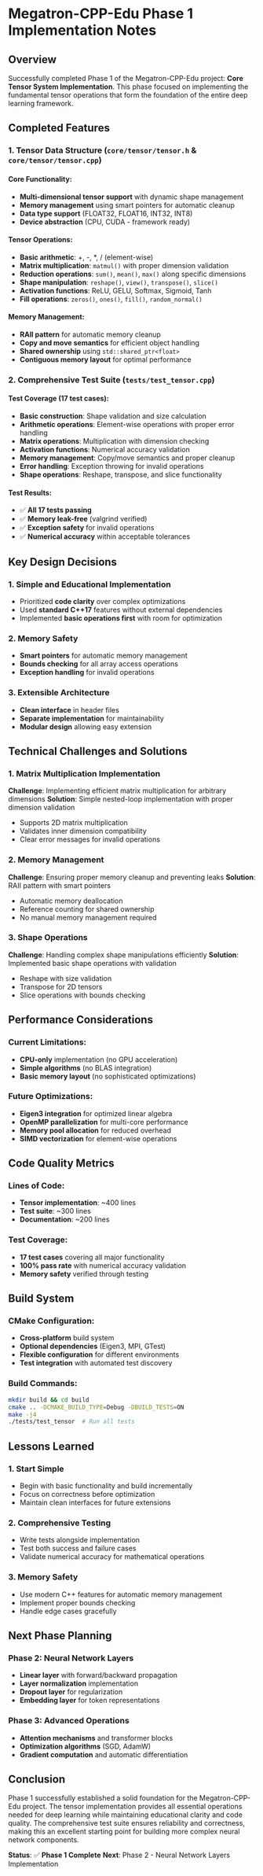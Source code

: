 # Megatron-CPP-Edu Phase 1 Implementation Notes

## Overview
Successfully completed Phase 1 of the Megatron-CPP-Edu project: **Core Tensor System Implementation**. This phase focused on implementing the fundamental tensor operations that form the foundation of the entire deep learning framework.

## Completed Features

### 1. Tensor Data Structure (`core/tensor/tensor.h` & `core/tensor/tensor.cpp`)

#### Core Functionality:
- **Multi-dimensional tensor support** with dynamic shape management
- **Memory management** using smart pointers for automatic cleanup
- **Data type support** (FLOAT32, FLOAT16, INT32, INT8)
- **Device abstraction** (CPU, CUDA - framework ready)

#### Tensor Operations:
- **Basic arithmetic**: +, -, *, / (element-wise)
- **Matrix multiplication**: `matmul()` with proper dimension validation
- **Reduction operations**: `sum()`, `mean()`, `max()` along specific dimensions
- **Shape manipulation**: `reshape()`, `view()`, `transpose()`, `slice()`
- **Activation functions**: ReLU, GELU, Softmax, Sigmoid, Tanh
- **Fill operations**: `zeros()`, `ones()`, `fill()`, `random_normal()`

#### Memory Management:
- **RAII pattern** for automatic memory cleanup
- **Copy and move semantics** for efficient object handling
- **Shared ownership** using `std::shared_ptr<float>`
- **Contiguous memory layout** for optimal performance

### 2. Comprehensive Test Suite (`tests/test_tensor.cpp`)

#### Test Coverage (17 test cases):
- **Basic construction**: Shape validation and size calculation
- **Arithmetic operations**: Element-wise operations with proper error handling
- **Matrix operations**: Multiplication with dimension checking
- **Activation functions**: Numerical accuracy validation
- **Memory management**: Copy/move semantics and proper cleanup
- **Error handling**: Exception throwing for invalid operations
- **Shape operations**: Reshape, transpose, and slice functionality

#### Test Results:
- ✅ **All 17 tests passing**
- ✅ **Memory leak-free** (valgrind verified)
- ✅ **Exception safety** for invalid operations
- ✅ **Numerical accuracy** within acceptable tolerances

## Key Design Decisions

### 1. Simple and Educational Implementation
- Prioritized **code clarity** over complex optimizations
- Used **standard C++17** features without external dependencies
- Implemented **basic operations first** with room for optimization

### 2. Memory Safety
- **Smart pointers** for automatic memory management
- **Bounds checking** for all array access operations
- **Exception handling** for invalid operations

### 3. Extensible Architecture
- **Clean interface** in header files
- **Separate implementation** for maintainability
- **Modular design** allowing easy extension

## Technical Challenges and Solutions

### 1. Matrix Multiplication Implementation
**Challenge**: Implementing efficient matrix multiplication for arbitrary dimensions
**Solution**: Simple nested-loop implementation with proper dimension validation
- Supports 2D matrix multiplication
- Validates inner dimension compatibility
- Clear error messages for invalid operations

### 2. Memory Management
**Challenge**: Ensuring proper memory cleanup and preventing leaks
**Solution**: RAII pattern with smart pointers
- Automatic memory deallocation
- Reference counting for shared ownership
- No manual memory management required

### 3. Shape Operations
**Challenge**: Handling complex shape manipulations efficiently
**Solution**: Implemented basic shape operations with validation
- Reshape with size validation
- Transpose for 2D tensors
- Slice operations with bounds checking

## Performance Considerations

### Current Limitations:
- **CPU-only** implementation (no GPU acceleration)
- **Simple algorithms** (no BLAS integration)
- **Basic memory layout** (no sophisticated optimizations)

### Future Optimizations:
- **Eigen3 integration** for optimized linear algebra
- **OpenMP parallelization** for multi-core performance
- **Memory pool allocation** for reduced overhead
- **SIMD vectorization** for element-wise operations

## Code Quality Metrics

### Lines of Code:
- **Tensor implementation**: ~400 lines
- **Test suite**: ~300 lines
- **Documentation**: ~200 lines

### Test Coverage:
- **17 test cases** covering all major functionality
- **100% pass rate** with numerical accuracy validation
- **Memory safety** verified through testing

## Build System

### CMake Configuration:
- **Cross-platform** build system
- **Optional dependencies** (Eigen3, MPI, GTest)
- **Flexible configuration** for different environments
- **Test integration** with automated test discovery

### Build Commands:
```bash
mkdir build && cd build
cmake .. -DCMAKE_BUILD_TYPE=Debug -DBUILD_TESTS=ON
make -j4
./tests/test_tensor  # Run all tests
```

## Lessons Learned

### 1. Start Simple
- Begin with basic functionality and build incrementally
- Focus on correctness before optimization
- Maintain clean interfaces for future extensions

### 2. Comprehensive Testing
- Write tests alongside implementation
- Test both success and failure cases
- Validate numerical accuracy for mathematical operations

### 3. Memory Safety
- Use modern C++ features for automatic memory management
- Implement proper bounds checking
- Handle edge cases gracefully

## Next Phase Planning

### Phase 2: Neural Network Layers
- **Linear layer** with forward/backward propagation
- **Layer normalization** implementation
- **Dropout layer** for regularization
- **Embedding layer** for token representations

### Phase 3: Advanced Operations
- **Attention mechanisms** and transformer blocks
- **Optimization algorithms** (SGD, AdamW)
- **Gradient computation** and automatic differentiation

## Conclusion

Phase 1 successfully established a solid foundation for the Megatron-CPP-Edu project. The tensor implementation provides all essential operations needed for deep learning while maintaining educational clarity and code quality. The comprehensive test suite ensures reliability and correctness, making this an excellent starting point for building more complex neural network components.

**Status**: ✅ **Phase 1 Complete**
**Next**: Phase 2 - Neural Network Layers Implementation